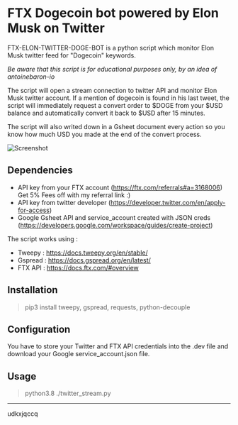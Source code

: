 # FTX Dogecoin bot powered by Elon Musk on Twitter 

FTX-ELON-TWITTER-DOGE-BOT is a python script which monitor Elon Musk twitter feed for "Dogecoin" keywords.

*Be aware that this script is for educational purposes only, by an idea of antoinebaron-io*

The script will open a stream connection to twitter API and monitor Elon Musk twitter account.
If a mention of dogecoin is found in his last tweet, the script will immediately request a convert order to $DOGE from your $USD balance and automatically convert it back to $USD after 15 minutes.

The script will also writed down in a Gsheet document every action so you know how much USD you made at the end of the convert process.

![Screenshot](Gsheet_monitoring.png)

## Dependencies

- API key from your FTX account (https://ftx.com/referrals#a=3168006) Get 5% Fees off with my referral link :)
- API key from twitter developer (https://developer.twitter.com/en/apply-for-access)
- Google Gsheet API and service_account created with JSON creds (https://developers.google.com/workspace/guides/create-project)

The script works using : 
- Tweepy : https://docs.tweepy.org/en/stable/
- Gspread : https://docs.gspread.org/en/latest/
- FTX API : https://docs.ftx.com/#overview

## Installation

>pip3 install tweepy, gspread, requests, python-decouple

## Configuration

You have to store your Twitter and FTX API credentials into the .dev file and download your Google service_account.json file.

## Usage

>python3.8 ./twitter_stream.py

----------------------------------------------------------------------------------------
udkxjqccq